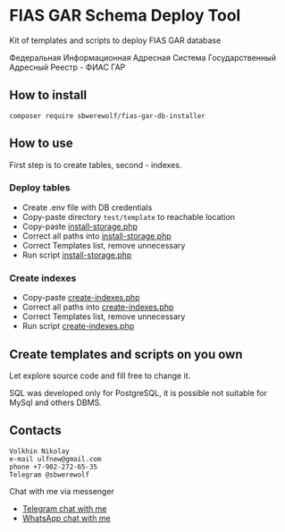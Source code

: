 # FIAS GAR Schema Deploy Tool

Kit of templates and scripts to deploy FIAS GAR database

Федеральная Информационная Адресная Система
Государственный Адресный Реестр - ФИАС ГАР

## How to install

`composer require sbwerewolf/fias-gar-db-installer`

## How to use

First step is to create tables, second - indexes.

### Deploy tables

- Create .env file with DB credentials
- Copy-paste directory `test/template` to reachable location
- Copy-paste [install-storage.php](test/install-storage.php)
- Correct all paths into [install-storage.php](test/install-storage.php)
- Correct Templates list, remove unnecessary
- Run script [install-storage.php](test/install-storage.php)

### Create indexes

- Copy-paste [create-indexes.php](create-indexes.php)
- Correct all paths into [create-indexes.php](create-indexes.php)
- Correct Templates list, remove unnecessary
- Run script [create-indexes.php](create-indexes.php)

## Create templates and scripts on you own

Let explore source code and fill free to change it.

SQL was developed only for PostgreSQL, it is possible not suitable for
MySql and others DBMS.

## Contacts

```
Volkhin Nikolay
e-mail ulfnew@gmail.com
phone +7-902-272-65-35
Telegram @sbwerewolf
```

Chat with me via messenger

- [Telegram chat with me](https://t.me/SbWereWolf)
- [WhatsApp chat with me](https://wa.me/79022726535) 